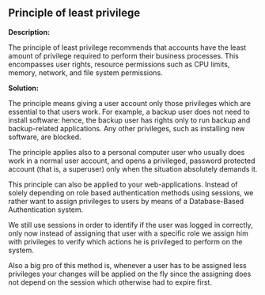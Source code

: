 
Principle of least privilege
-------

**Description:**

The principle of least privilege recommends that accounts have the least amount of 
privilege required to perform their business processes. This encompasses user rights, 
resource permissions such as CPU limits, memory, network, and file system permissions. 


**Solution:**

The principle means giving a user account only those privileges which are essential to 
that users work. For example, a backup user does not need to install software: hence, 
the backup user has rights only to run backup and backup-related applications. 
Any other privileges, such as installing new software, are blocked. 

The principle applies also to a personal computer user who usually does work in a normal 
user account, and opens a privileged, password protected account (that is, a superuser) 
only when the situation absolutely demands it.

This principle can also be applied to your web-applications. Instead of solely depending
on role based authentication methods using sessions, we rather want to assign privileges 
to users by means of a Database-Based Authentication system. 

We still use sessions in order to identify if the user was logged in correctly, only now 
instead of assigning that user with a specific role we assign him with privileges to 
verify which actions he is privileged to perform on the system.

Also a big pro of this method is, whenever a user has to be assigned less privileges
your changes will be applied on the fly since the assigning does not depend on the session
which otherwise had to expire first.


 
